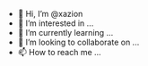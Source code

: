 - 👋 Hi, I’m @xazion
- 👀 I’m interested in ...
- 🌱 I’m currently learning ...
- 💞️ I’m looking to collaborate on ...
- 📫 How to reach me ...

<!---
xazion/xazion is a ✨ special ✨ repository because its `README.md` (this file) appears on your GitHub profile.
You can click the Preview link to take a look at your changes.
--->

